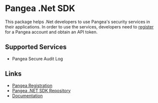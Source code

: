 # Pangea .Net SDK

This package helps .Net developers to use Pangea's security services in their applications. In order to use the services, developers need to [register](https://login.aws.us.pangea.cloud/signup) for a Pangea account and obtain an API token.

## Supported Services

- Pangea Secure Audit Log

## Links
- [Pangea Registration](https://login.aws.us.pangea.cloud/signup)
- [Pangea .NET SDK Repository](https://github.com/pangeacyber)
- [Documentation](https://pangea.cloud/docs/sdk/csharp/)
